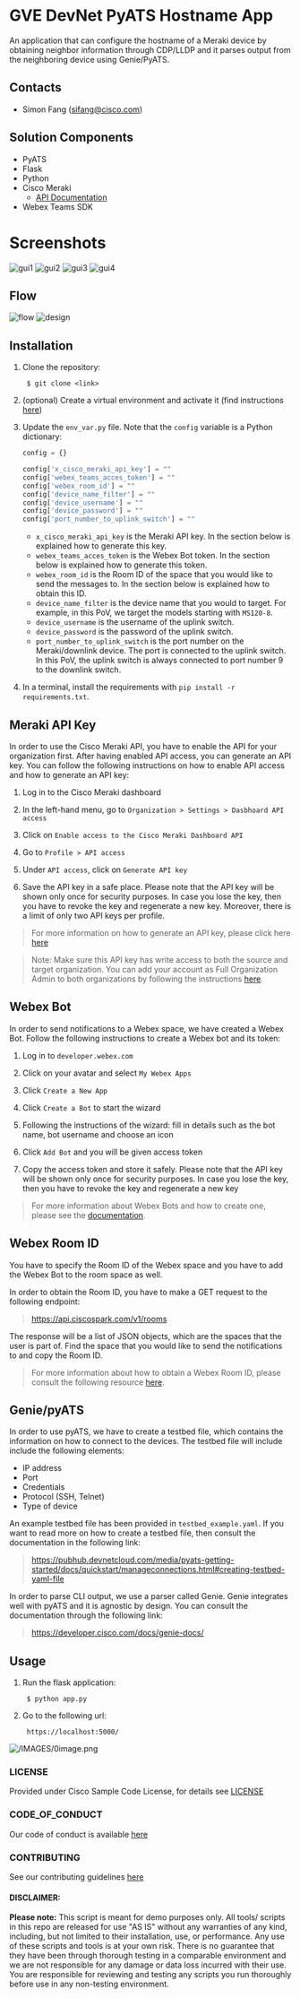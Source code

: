 # GVE DevNet PyATS Hostname App
An application that can configure the hostname of a Meraki device by obtaining neighbor information through CDP/LLDP and it parses output from the neighboring device using Genie/PyATS.

## Contacts
* Simon Fang (sifang@cisco.com)

## Solution Components
* PyATS
* Flask
* Python
* Cisco Meraki
    - [API Documentation](https://developer.cisco.com/meraki/api-v1/)
* Webex Teams SDK

# Screenshots
![gui1](IMAGES/gui1.png)
![gui2](IMAGES/gui2.png)
![gui3](IMAGES/gui3.png)
![gui4](IMAGES/gui4.png)

## Flow

![flow](IMAGES/flow.png)
![design](IMAGES/design.png)

## Installation

1. Clone the repository:

        $ git clone <link>

2. (optional) Create a virtual environment and activate it (find instructions [here](https://docs.python.org/3/tutorial/venv.html))

3. Update the `env_var.py` file. Note that the `config` variable is a Python dictionary:

    ```python
    config = {}

    config['x_cisco_meraki_api_key'] = ""
    config['webex_teams_acces_token'] = ""
    config['webex_room_id'] = ""
    config['device_name_filter'] = ""
    config['device_username'] = ""
    config['device_password'] = ""
    config['port_number_to_uplink_switch'] = ""
    ```

    * `x_cisco_meraki_api_key` is the Meraki API key. In the section below is explained how to generate this key. 
    * `webex_teams_acces_token` is the Webex Bot token. In the section below is explained how to generate this token. 
    * `webex_room_id` is the Room ID of the space that you would like to send the messages to. In the section below is explained how to obtain this ID. 
    * `device_name_filter` is the device name that you would to target. For example, in this PoV, we target the models starting with `MS120-8`.
    * `device_username` is the username of the uplink switch.  
    * `device_password` is the password of the uplink switch.  
    * `port_number_to_uplink_switch` is the port number on the Meraki/downlink device. The port is connected to the uplink switch. In this PoV, the uplink switch is always connected to port number 9 to the downlink switch. 

4. In a terminal, install the requirements with `pip install -r requirements.txt`. 

## Meraki API Key

In order to use the Cisco Meraki API, you have to enable the API for your organization first. After having enabled API access, you can generate an API key. You can follow the following instructions on how to enable API access and how to generate an API key:

1. Log in to the Cisco Meraki dashboard

2. In the left-hand menu, go to `Organization > Settings > Dasbhoard API access`

3. Click on `Enable access to the Cisco Meraki Dashboard API`

4. Go to `Profile > API access`

5. Under `API access`, click on `Generate API key`

6. Save the API key in a safe place. Please note that the API key will be shown only once for security purposes. In case you lose the key, then you have to revoke the key and regenerate a new key. Moreover, there is a limit of only two API keys per profile. 

> For more information on how to generate an API key, please click here [here](https://documentation.meraki.com/General_Administration/Other_Topics/Cisco_Meraki_Dashboard_API)

> Note: Make sure this API key has write access to both the source and target organization. You can add your account as Full Organization Admin to both organizations by following the instructions [here](https://documentation.meraki.com/General_Administration/Managing_Dashboard_Access/Managing_Dashboard_Administrators_and_Permissions).

## Webex Bot

In order to send notifications to a Webex space, we have created a Webex Bot. Follow the following instructions to create a Webex bot and its token: 

1. Log in to `developer.webex.com`

2. Click on your avatar and select `My Webex Apps`

3. Click `Create a New App`

4. Click `Create a Bot` to start the wizard

5. Following the instructions of the wizard: fill in details such as the bot name, bot username and choose an icon

6. Click `Add Bot` and you will be given access token

7. Copy the access token and store it safely. Please note that the API key will be shown only once for security purposes. In case you lose the key, then you have to revoke the key and regenerate a new key

> For more information about Webex Bots and how to create one, please see the [documentation](https://developer.webex.com/docs/bots).

## Webex Room ID

You have to specify the Room ID of the Webex space and you have to add the Webex Bot to the room space as well. 

In order to obtain the Room ID, you have to make a GET request to the following endpoint: 

> https://api.ciscospark.com/v1/rooms

The response will be a list of JSON objects, which are the spaces that the user is part of. Find the space that you would like to send the notifications to and copy the Room ID. 

> For more information about how to obtain a Webex Room ID, please consult the following resource [here](https://developer.cisco.com/site/webex-101/). 

## Genie/pyATS

In order to use pyATS, we have to create a testbed file, which contains the information on how to connect to the devices. The testbed file will include include the following elements:

* IP address
* Port
* Credentials
* Protocol (SSH, Telnet)
* Type of device

An example testbed file has been provided in ```testbed_example.yaml```. If you want to read more on how to create a testbed file, then consult the documentation in the following link: 

> https://pubhub.devnetcloud.com/media/pyats-getting-started/docs/quickstart/manageconnections.html#creating-testbed-yaml-file

In order to parse CLI output, we use a parser called Genie. Genie integrates well with pyATS and it is agnostic by design. You can consult the documentation through the following link: 

> https://developer.cisco.com/docs/genie-docs/


## Usage
1. Run the flask application:

        $ python app.py

2. Go to the following url:

        https://localhost:5000/


![/IMAGES/0image.png](IMAGES/0image.png)

### LICENSE

Provided under Cisco Sample Code License, for details see [LICENSE](LICENSE.md)

### CODE_OF_CONDUCT

Our code of conduct is available [here](CODE_OF_CONDUCT.md)

### CONTRIBUTING

See our contributing guidelines [here](CONTRIBUTING.md)

#### DISCLAIMER:
<b>Please note:</b> This script is meant for demo purposes only. All tools/ scripts in this repo are released for use "AS IS" without any warranties of any kind, including, but not limited to their installation, use, or performance. Any use of these scripts and tools is at your own risk. There is no guarantee that they have been through thorough testing in a comparable environment and we are not responsible for any damage or data loss incurred with their use.
You are responsible for reviewing and testing any scripts you run thoroughly before use in any non-testing environment.